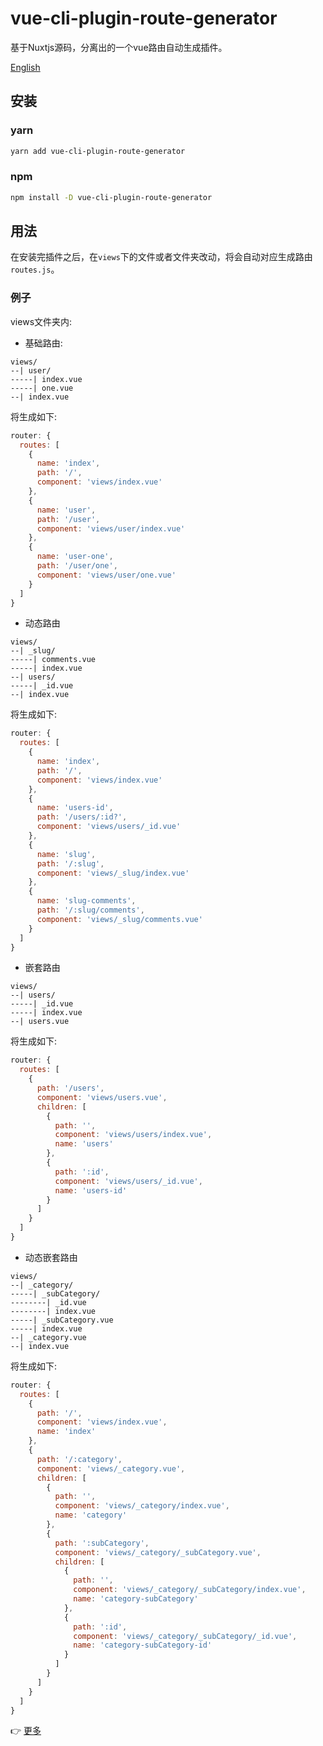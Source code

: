 # vue-cli-plugin-route-generator

基于Nuxtjs源码，分离出的一个vue路由自动生成插件。

[English](./README.md)

## 安装

### yarn

```bash
yarn add vue-cli-plugin-route-generator
```
### npm

```bash
npm install -D vue-cli-plugin-route-generator
```

## 用法

在安装完插件之后，在`views`下的文件或者文件夹改动，将会自动对应生成路由`routes.js`。

### 例子

views文件夹内:

- 基础路由:

```
views/
--| user/
-----| index.vue
-----| one.vue
--| index.vue
```

将生成如下:
```javascript
router: {
  routes: [
    {
      name: 'index',
      path: '/',
      component: 'views/index.vue'
    },
    {
      name: 'user',
      path: '/user',
      component: 'views/user/index.vue'
    },
    {
      name: 'user-one',
      path: '/user/one',
      component: 'views/user/one.vue'
    }
  ]
}
```

- 动态路由

```
views/
--| _slug/
-----| comments.vue
-----| index.vue
--| users/
-----| _id.vue
--| index.vue
```

将生成如下:

```javascript
router: {
  routes: [
    {
      name: 'index',
      path: '/',
      component: 'views/index.vue'
    },
    {
      name: 'users-id',
      path: '/users/:id?',
      component: 'views/users/_id.vue'
    },
    {
      name: 'slug',
      path: '/:slug',
      component: 'views/_slug/index.vue'
    },
    {
      name: 'slug-comments',
      path: '/:slug/comments',
      component: 'views/_slug/comments.vue'
    }
  ]
}
```

- 嵌套路由

```
views/
--| users/
-----| _id.vue
-----| index.vue
--| users.vue
```

将生成如下:
```javascript
router: {
  routes: [
    {
      path: '/users',
      component: 'views/users.vue',
      children: [
        {
          path: '',
          component: 'views/users/index.vue',
          name: 'users'
        },
        {
          path: ':id',
          component: 'views/users/_id.vue',
          name: 'users-id'
        }
      ]
    }
  ]
}
```
- 动态嵌套路由

```
views/
--| _category/
-----| _subCategory/
--------| _id.vue
--------| index.vue
-----| _subCategory.vue
-----| index.vue
--| _category.vue
--| index.vue
```

将生成如下:
```javascript
router: {
  routes: [
    {
      path: '/',
      component: 'views/index.vue',
      name: 'index'
    },
    {
      path: '/:category',
      component: 'views/_category.vue',
      children: [
        {
          path: '',
          component: 'views/_category/index.vue',
          name: 'category'
        },
        {
          path: ':subCategory',
          component: 'views/_category/_subCategory.vue',
          children: [
            {
              path: '',
              component: 'views/_category/_subCategory/index.vue',
              name: 'category-subCategory'
            },
            {
              path: ':id',
              component: 'views/_category/_subCategory/_id.vue',
              name: 'category-subCategory-id'
            }
          ]
        }
      ]
    }
  ]
}
```

👉 [更多](https://nuxtjs.org/guide/routing)